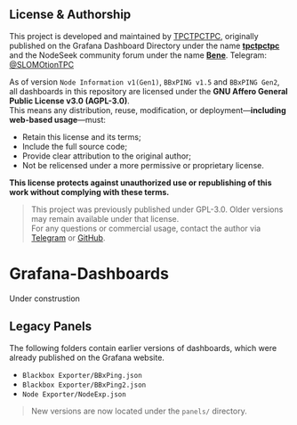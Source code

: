 ## License & Authorship

This project is developed and maintained by [TPCTPCTPC](https://github.com/TPCTPCTPC), originally published on the Grafana Dashboard Directory under the name [**tpctpctpc**](https://grafana.com/orgs/tpctpctpc) and the NodeSeek community forum under the name [**Bene**](https://www.nodeseek.com/space/17580#/general). Telegram: [@SLOMOtionTPC](https://t.me/SLOMOtionTPC)

As of version `Node Information v1(Gen1)`, `BBxPING v1.5` and `BBxPING Gen2`, all dashboards in this repository are licensed under the **GNU Affero General Public License v3.0 (AGPL-3.0)**.  
This means any distribution, reuse, modification, or deployment—**including web-based usage**—must:

- Retain this license and its terms;
- Include the full source code;
- Provide clear attribution to the original author;
- Not be relicensed under a more permissive or proprietary license.

**This license protects against unauthorized use or republishing of this work without complying with these terms.**

> This project was previously published under GPL-3.0. Older versions may remain available under that license.  
> For any questions or commercial usage, contact the author via [Telegram](https://t.me/SLOMOtionTPC) or [GitHub](https://github.com/TPCTPCTPC).

# Grafana-Dashboards

Under construstion

## Legacy Panels

The following folders contain earlier versions of dashboards, which were already published on the Grafana website.

- `Blackbox Exporter/BBxPing.json`
- `Blackbox Exporter/BBxPing2.json`
- `Node Exporter/NodeExp.json`

> New versions are now located under the `panels/` directory.
